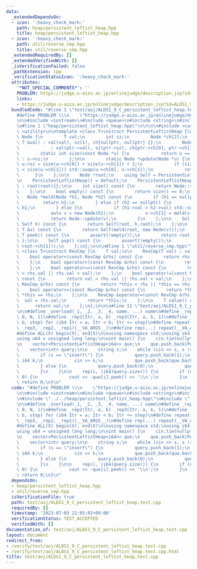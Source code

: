 ```yaml
---
data:
  _extendedDependsOn:
  - icon: ':heavy_check_mark:'
    path: heap/persistent_leftist_heap.hpp
    title: heap/persistent_leftist_heap.hpp
  - icon: ':heavy_check_mark:'
    path: util/reverse_cmp.hpp
    title: util/reverse_cmp.hpp
  _extendedRequiredBy: []
  _extendedVerifiedWith: []
  _isVerificationFailed: false
  _pathExtension: cpp
  _verificationStatusIcon: ':heavy_check_mark:'
  attributes:
    '*NOT_SPECIAL_COMMENTS*': ''
    PROBLEM: https://judge.u-aizu.ac.jp/onlinejudge/description.jsp?id=ALDS1_9_C
    links:
    - https://judge.u-aizu.ac.jp/onlinejudge/description.jsp?id=ALDS1_9_C
  bundledCode: "#line 1 \"test/aoj/ALDS1_9_C_persistent_leftist_heap.test.cpp\"\n\
    #define PROBLEM \\\n    \"https://judge.u-aizu.ac.jp/onlinejudge/description.jsp?id=ALDS1_9_C\"\
    \n\n#include <iostream>\n#include <queue>\n#include <string>\n#include <tuple>\n\
    \n#line 1 \"heap/persistent_leftist_heap.hpp\"\n\n\n\n#include <cassert>\n#include\
    \ <utility>\n\ntemplate <class T>\nstruct PersistentLeftistHeap {\n    struct\
    \ Node {\n        T val;\n        int sz;\n        Node *ch[2];\n        Node(const\
    \ T &val) : val(val), sz(1), ch{nullptr, nullptr} {};\n        Node(Node *ptr)\n\
    \            : val(ptr->val), sz(ptr->sz), ch{ptr->ch[0], ptr->ch[1]} {};\n\n\
    \        static int size(const Node *u) {\n            return u == nullptr ? 0\
    \ : u->sz;\n        };\n\n        static Node *update(Node *u) {\n           \
    \ u->sz = size(u->ch[0]) + size(u->ch[1]) + 1;\n            if (size(u->ch[0])\
    \ < size(u->ch[1])) std::swap(u->ch[0], u->ch[1]);\n            return u;\n  \
    \      }\n    };\n\n    Node *root;\n    using Self = PersistentLeftistHeap;\n\
    \n    PersistentLeftistHeap() = default;\n    PersistentLeftistHeap(Node *root)\
    \ : root(root){};\n\n    int size() const {\n        return Node::size(root);\n\
    \    };\n\n    bool empty() const {\n        return size() == 0;\n    };\n\n \
    \   Node *meld(Node *h1, Node *h2) const {\n        if (h1 == nullptr) {\n   \
    \         return h2;\n        } else if (h2 == nullptr) {\n            return\
    \ h1;\n        } else {\n            if (h1->val > h2->val) std::swap(h1, h2);\n\
    \            auto v = new Node(h1);\n            v->ch[1] = meld(v->ch[1], h2);\n\
    \            return Node::update(v);\n        }\n    };\n\n    Self merge_with(const\
    \ Self h) const {\n        return Self(root, h.root);\n    };\n\n    Self push(const\
    \ T &v) const {\n        return Self(meld(root, new Node(v)));\n    };\n\n   \
    \ T peek() const {\n        assert(!empty());\n        return root->val;\n   \
    \ };\n\n    Self pop() const {\n        assert(!empty());\n        return Self(meld(root->ch[0],\
    \ root->ch[1]));\n    };\n};\n\n\n#line 1 \"util/reverse_cmp.hpp\"\n\n\n\ntemplate\
    \ <class T>\nstruct RevCmp {\n    T val;\n\n    RevCmp(T val) : val(val){};\n\n\
    \    bool operator<(const RevCmp &rhs) const {\n        return rhs.val < val;\n\
    \    };\n    bool operator>(const RevCmp &rhs) const {\n        return val < rhs.val;\n\
    \    };\n    bool operator==(const RevCmp &rhs) const {\n        return !(val\
    \ < rhs.val || rhs.val < val);\n    };\n    bool operator!=(const RevCmp &rhs)\
    \ const {\n        return val < rhs.val || rhs.val < val;\n    };\n    bool operator<=(const\
    \ RevCmp &rhs) const {\n        return *this < rhs || *this == rhs;\n    };\n\
    \    bool operator>=(const RevCmp &rhs) const {\n        return *this > rhs ||\
    \ *this == rhs;\n    };\n\n    RevCmp &operator=(const RevCmp &rhs) {\n      \
    \  val = rhs.val;\n        return *this;\n    };\n\n    T value() const {\n  \
    \      return val;\n    };\n};\n\n\n#line 11 \"test/aoj/ALDS1_9_C_persistent_leftist_heap.test.cpp\"\
    \n\n#define _overload(_1, _2, _3, _4, name, ...) name\n#define _rep1(Itr, N) _rep3(Itr,\
    \ 0, N, 1)\n#define _rep2(Itr, a, b) _rep3(Itr, a, b, 1)\n#define _rep3(Itr, a,\
    \ b, step) for (i64 Itr = a; Itr < b; Itr += step)\n#define repeat(...) _overload(__VA_ARGS__,\
    \ _rep3, _rep2, _rep1)(__VA_ARGS__)\n#define rep(...) repeat(__VA_ARGS__)\n\n\
    #define ALL(X) begin(X), end(X)\n\nusing namespace std;\nusing i64 = long long;\n\
    using u64 = unsigned long long;\n\nint main() {\n    cin.tie(nullptr);\n    ios::sync_with_stdio(false);\n\
    \n    vector<PersistentLeftistHeap<i64>> que;\n    que.push_back(PersistentLeftistHeap<i64>());\n\
    \    vector<int> query;\n\n    string s;\n    while (cin >> s, s != \"end\") {\n\
    \        if (s == \"insert\") {\n            query.push_back(1);\n           \
    \ i64 k;\n            cin >> k;\n            que.push_back(que.back().push(-k));\n\
    \        } else {\n            query.push_back(0);\n            que.push_back(que.back().pop());\n\
    \        }\n    }\n\n    rep(i, (i64)query.size()) {\n        if (query[i] ==\
    \ 0) {\n            cout << -que[i].peek() << '\\n';\n        }\n    }\n\n   \
    \ return 0;\n}\n"
  code: "#define PROBLEM \\\n    \"https://judge.u-aizu.ac.jp/onlinejudge/description.jsp?id=ALDS1_9_C\"\
    \n\n#include <iostream>\n#include <queue>\n#include <string>\n#include <tuple>\n\
    \n#include \"../../heap/persistent_leftist_heap.hpp\"\n#include \"../../util/reverse_cmp.hpp\"\
    \n\n#define _overload(_1, _2, _3, _4, name, ...) name\n#define _rep1(Itr, N) _rep3(Itr,\
    \ 0, N, 1)\n#define _rep2(Itr, a, b) _rep3(Itr, a, b, 1)\n#define _rep3(Itr, a,\
    \ b, step) for (i64 Itr = a; Itr < b; Itr += step)\n#define repeat(...) _overload(__VA_ARGS__,\
    \ _rep3, _rep2, _rep1)(__VA_ARGS__)\n#define rep(...) repeat(__VA_ARGS__)\n\n\
    #define ALL(X) begin(X), end(X)\n\nusing namespace std;\nusing i64 = long long;\n\
    using u64 = unsigned long long;\n\nint main() {\n    cin.tie(nullptr);\n    ios::sync_with_stdio(false);\n\
    \n    vector<PersistentLeftistHeap<i64>> que;\n    que.push_back(PersistentLeftistHeap<i64>());\n\
    \    vector<int> query;\n\n    string s;\n    while (cin >> s, s != \"end\") {\n\
    \        if (s == \"insert\") {\n            query.push_back(1);\n           \
    \ i64 k;\n            cin >> k;\n            que.push_back(que.back().push(-k));\n\
    \        } else {\n            query.push_back(0);\n            que.push_back(que.back().pop());\n\
    \        }\n    }\n\n    rep(i, (i64)query.size()) {\n        if (query[i] ==\
    \ 0) {\n            cout << -que[i].peek() << '\\n';\n        }\n    }\n\n   \
    \ return 0;\n}\n"
  dependsOn:
  - heap/persistent_leftist_heap.hpp
  - util/reverse_cmp.hpp
  isVerificationFile: true
  path: test/aoj/ALDS1_9_C_persistent_leftist_heap.test.cpp
  requiredBy: []
  timestamp: '2023-07-03 22:05:02+09:00'
  verificationStatus: TEST_ACCEPTED
  verifiedWith: []
documentation_of: test/aoj/ALDS1_9_C_persistent_leftist_heap.test.cpp
layout: document
redirect_from:
- /verify/test/aoj/ALDS1_9_C_persistent_leftist_heap.test.cpp
- /verify/test/aoj/ALDS1_9_C_persistent_leftist_heap.test.cpp.html
title: test/aoj/ALDS1_9_C_persistent_leftist_heap.test.cpp
---
```

